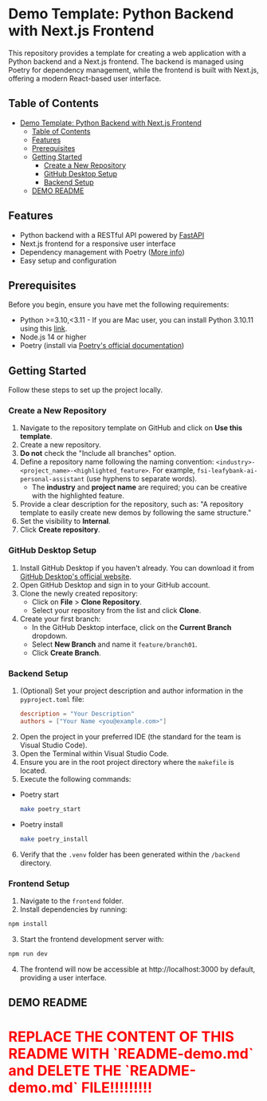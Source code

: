 # Demo Template: Python Backend with Next.js Frontend

This repository provides a template for creating a web application with a Python backend and a Next.js frontend. The backend is managed using Poetry for dependency management, while the frontend is built with Next.js, offering a modern React-based user interface.

## Table of Contents

- [Demo Template: Python Backend with Next.js Frontend](#demo-template-python-backend-with-nextjs-frontend)
  - [Table of Contents](#table-of-contents)
  - [Features](#features)
  - [Prerequisites](#prerequisites)
  - [Getting Started](#getting-started)
    - [Create a New Repository](#create-a-new-repository)
    - [GitHub Desktop Setup](#github-desktop-setup)
    - [Backend Setup](#backend-setup)
  - [DEMO README](#demo-readme)

## Features

- Python backend with a RESTful API powered by [FastAPI](https://fastapi.tiangolo.com/)
- Next.js frontend for a responsive user interface
- Dependency management with Poetry ([More info](https://python-poetry.org/docs/basic-usage/))
- Easy setup and configuration

## Prerequisites

Before you begin, ensure you have met the following requirements:

- Python >=3.10,<3.11 - If you are Mac user, you can install Python 3.10.11 using this [link](https://www.python.org/ftp/python/3.10.11/python-3.10.11-macos11.pkg).
- Node.js 14 or higher
- Poetry (install via [Poetry's official documentation](https://python-poetry.org/docs/#installation))

## Getting Started

Follow these steps to set up the project locally.

### Create a New Repository

1. Navigate to the repository template on GitHub and click on **Use this template**.
2. Create a new repository.
3. **Do not** check the "Include all branches" option.
4. Define a repository name following the naming convention: `<industry>-<project_name>-<highlighted_feature>`. For example, `fsi-leafybank-ai-personal-assistant` (use hyphens to separate words).
   - The **industry** and **project name** are required; you can be creative with the highlighted feature.
5. Provide a clear description for the repository, such as: "A repository template to easily create new demos by following the same structure."
6. Set the visibility to **Internal**.
7. Click **Create repository**.

### GitHub Desktop Setup

1. Install GitHub Desktop if you haven't already. You can download it from [GitHub Desktop's official website](https://desktop.github.com/).
2. Open GitHub Desktop and sign in to your GitHub account.
3. Clone the newly created repository:
   - Click on **File** > **Clone Repository**.
   - Select your repository from the list and click **Clone**.
4. Create your first branch:
   - In the GitHub Desktop interface, click on the **Current Branch** dropdown.
   - Select **New Branch** and name it `feature/branch01`.
   - Click **Create Branch**.

### Backend Setup

1. (Optional) Set your project description and author information in the `pyproject.toml` file:
   ```toml
   description = "Your Description"
   authors = ["Your Name <you@example.com>"]
2. Open the project in your preferred IDE (the standard for the team is Visual Studio Code).
3. Open the Terminal within Visual Studio Code.
4. Ensure you are in the root project directory where the `makefile` is located.
5. Execute the following commands:
  - Poetry start
    ````bash
    make poetry_start
    ````
  - Poetry install
    ````bash
    make poetry_install
    ````
6. Verify that the `.venv` folder has been generated within the `/backend` directory.

### Frontend Setup

1. Navigate to the `frontend` folder.
2. Install dependencies by running:
```bash
npm install
```
3. Start the frontend development server with:
````bash
npm run dev
````
4. The frontend will now be accessible at http://localhost:3000 by default, providing a user interface.

## DEMO README

<h1 style="color:red">REPLACE THE CONTENT OF THIS README WITH `README-demo.md` and DELETE THE `README-demo.md` FILE!!!!!!!!! </h1>